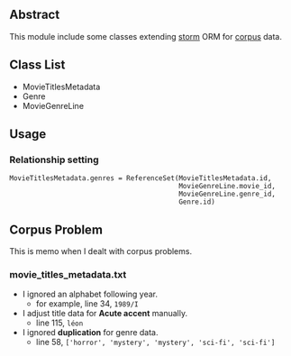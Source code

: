 ## Abstract

This module include some classes extending [storm](https://storm.canonical.com/) ORM for [corpus](http://www.mpi-sws.org/~cristian/Cornell_Movie-Dialogs_Corpus.html) data.

## Class List

* MovieTitlesMetadata
* Genre
* MovieGenreLine

## Usage

### Relationship setting

```
MovieTitlesMetadata.genres = ReferenceSet(MovieTitlesMetadata.id,
                                          MovieGenreLine.movie_id,
                                          MovieGenreLine.genre_id,
                                          Genre.id)
```

## Corpus Problem

This is memo when I dealt with corpus problems.

### movie_titles_metadata.txt

* I ignored an alphabet following year.
    * for example, line 34, `1989/I`
* I adjust title data for **Acute accent** manually.
    * line 115, `léon`
* I ignored **duplication** for genre data.
    * line 58, `['horror', 'mystery', 'mystery', 'sci-fi', 'sci-fi']`
